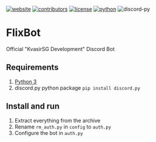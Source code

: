 [![website](https://img.shields.io/badge/Website-KvasigSG-lightgrey.svg)](http://kvasirsg.com/) [![contributors](https://img.shields.io/badge/contributors-5-blue.svg)](https://github.com/KvasirSGDevelopment/FlixBot/graphs/contributors) [![license](https://img.shields.io/github/license/mashape/apistatus.svg)](https://github.com/KvasirSGDevelopment/FlixBot/blob/master/LICENSE.md) [![python](https://img.shields.io/badge/Python-5.3.2-blue.svg)](https://www.python.org/) ![discord-py](https://img.shields.io/badge/Discord.py-0.16.0-blue.svg)
<br>
# FlixBot
Official "KvasirSG Development" Discord Bot

## Requirements

1. [Python 3](https://www.python.org/) 
2. discord.py python package `pip install discord.py`

## Install and run

1. Extract everything from the archive
2. Rename `rm_auth.py` in `config` to `auth.py`
3. Configure the bot in `auth.py`

